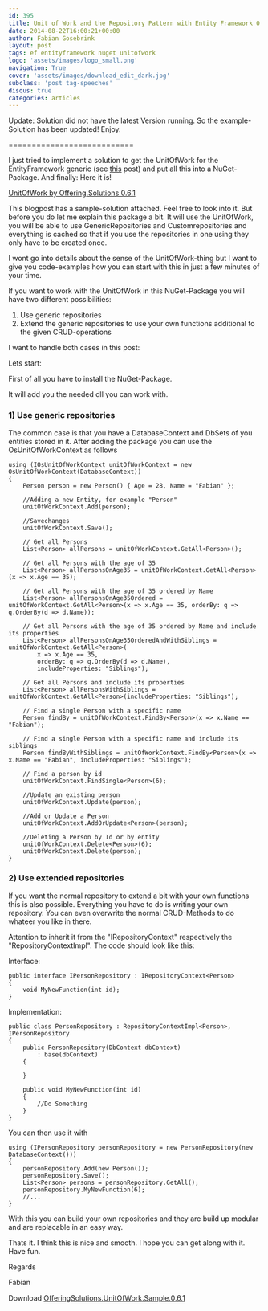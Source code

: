 ```yaml
---
id: 395
title: Unit of Work and the Repository Pattern with Entity Framework 0.6.1
date: 2014-08-22T16:00:21+00:00
author: Fabian Gosebrink
layout: post
tags: ef entityframework nuget unitofwork 
logo: 'assets/images/logo_small.png'
navigation: True
cover: 'assets/images/download_edit_dark.jpg'
subclass: 'post tag-speeches'
disqus: true
categories: articles
---
```


Update: Solution did not have the latest Version running. So the example-Solution has been updated! Enjoy.

===========================

I just tried to implement a solution to get the UnitOfWork for the EntityFramework generic (see [this](http://offering.solutions/2014/07/01/asp-net-mvc-architecture-part-iii-generic-repositories-and-unitofwork/ "ASP.NET MVC Architecture (Part III): Generic Repositories and UnitOfWork") post) and put all this into a NuGet-Package. And finally: Here it is!

[UnitOfWork by Offering.Solutions 0.6.1](https://www.nuget.org/packages/OfferingSolutions.UnitOfWork.Structure/0.6.1)

This blogpost has a sample-solution attached. Feel free to look into it. But before you do let me explain this package a bit. It will use the UnitOfWork, you will be able to use GenericRepositories and Customrepositories and everything is cached so that if you use the repositories in one using they only have to be created once.

I wont go into details about the sense of the UnitOfWork-thing but I want to give you code-examples how you can start with this in just a few minutes of your time.

If you want to work with the UnitOfWork in this NuGet-Package you will have two different possibilities:

  1. Use generic repositories
  2. Extend the generic repositories to use your own functions additional to the given CRUD-operations

I want to handle both cases in this post:

Lets start:

First of all you have to install the NuGet-Package.

It will add you the needed dll you can work with.

### 1) Use generic repositories

The common case is that you have a DatabaseContext and DbSets of you entities stored in it. After adding the package you can use the OsUnitOfWorkContext as follows

<pre><code class="cs">using (IOsUnitOfWorkContext unitOfWorkContext = new OsUnitOfWorkContext(DatabaseContext))
{
	Person person = new Person() { Age = 28, Name = "Fabian" };

	//Adding a new Entity, for example "Person"
	unitOfWorkContext.Add(person);

	//Savechanges
	unitOfWorkContext.Save();

	// Get all Persons
	List&lt;Person&gt; allPersons = unitOfWorkContext.GetAll&lt;Person&gt;();

	// Get all Persons with the age of 35
	List&lt;Person&gt; allPersonsOnAge35 = unitOfWorkContext.GetAll&lt;Person&gt;(x =&gt; x.Age == 35);

	// Get all Persons with the age of 35 ordered by Name
	List&lt;Person&gt; allPersonsOnAge35Ordered = unitOfWorkContext.GetAll&lt;Person&gt;(x =&gt; x.Age == 35, orderBy: q =&gt; q.OrderBy(d =&gt; d.Name));

	// Get all Persons with the age of 35 ordered by Name and include its properties
	List&lt;Person&gt; allPersonsOnAge35OrderedAndWithSiblings = unitOfWorkContext.GetAll&lt;Person&gt;(
		x =&gt; x.Age == 35,
		orderBy: q =&gt; q.OrderBy(d =&gt; d.Name),
		includeProperties: "Siblings");

	// Get all Persons and include its properties
	List&lt;Person&gt; allPersonsWithSiblings = unitOfWorkContext.GetAll&lt;Person&gt;(includeProperties: "Siblings");

	// Find a single Person with a specific name
	Person findBy = unitOfWorkContext.FindBy&lt;Person&gt;(x =&gt; x.Name == "Fabian");

	// Find a single Person with a specific name and include its siblings
	Person findByWithSiblings = unitOfWorkContext.FindBy&lt;Person&gt;(x =&gt; x.Name == "Fabian", includeProperties: "Siblings");

	// Find a person by id 
	unitOfWorkContext.FindSingle&lt;Person&gt;(6);

	//Update an existing person
	unitOfWorkContext.Update(person);

	//Add or Update a Person
	unitOfWorkContext.AddOrUpdate&lt;Person&gt;(person);

	//Deleting a Person by Id or by entity
	unitOfWorkContext.Delete&lt;Person&gt;(6);
	unitOfWorkContext.Delete(person);
}</code></pre>

### 2) Use extended repositories

If you want the normal repository to extend a bit with your own functions this is also possible. Everything you have to do is writing your own repository. You can even overwrite the normal CRUD-Methods to do whateer you like in there.

Attention to inherit it from the "IRepositoryContext<YourEntity>" respectively the "RepositoryContextImpl<YourEntity>". The code should look like this:

Interface:

<pre><code class="cs">public interface IPersonRepository : IRepositoryContext&lt;Person&gt;
{
	void MyNewFunction(int id);
}</code></pre>



Implementation:

<pre><code class="cs">public class PersonRepository : RepositoryContextImpl&lt;Person&gt;, IPersonRepository
{
	public PersonRepository(DbContext dbContext)
		: base(dbContext)
	{

	}

	public void MyNewFunction(int id)
	{
		//Do Something
	}
}</code></pre>

You can then use it with



<pre><code class="cs">using (IPersonRepository personRepository = new PersonRepository(new DatabaseContext()))
{
	personRepository.Add(new Person());
	personRepository.Save();
	List&lt;Person&gt; persons = personRepository.GetAll();
	personRepository.MyNewFunction(6);
	//...
}</code></pre>

With this you can build your own repositories and they are build up modular and are replacable in an easy way.

Thats it. I think this is nice and smooth. I hope you can get along with it. Have fun.

Regards

Fabian

Download [OfferingSolutions.UnitOfWork.Sample.0.6.1](http://offering.solutions/wp-content/uploads/2014/08/OfferingSolutions.UnitOfWork.Sample.0.6.1.zip)
